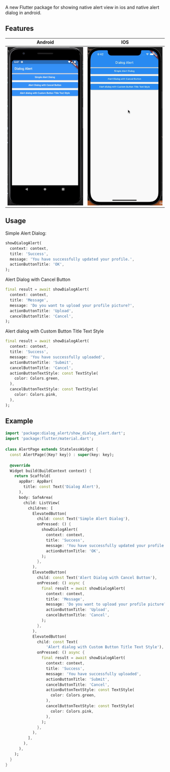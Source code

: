 A new Flutter package for showing native alert view in ios and native alert dialog in android.

## Features

Android                   |  IOS
:-------------------------:|:-------------------------:
<img src="gif/android.gif" width="250" height="500">  |  <img src="gif/ios.gif" width="250" height="500">



## Usage

Simple Alert Dialog:

```dart
showDialogAlert(
  context: context,
  title: 'Success',
  message: 'You have successfully updated your profile.',
  actionButtonTitle: 'OK',
);
```
Alert Dialog with Cancel Button

```dart
final result = await showDialogAlert(
  context: context,
  title: 'Message',
  message: 'Do you want to upload your profile picture?',
  actionButtonTitle: 'Upload',
  cancelButtonTitle: 'Cancel',
);
```
Alert dialog with Custom Button Title Text Style

```dart
final result = await showDialogAlert(
  context: context,
  title: 'Success',
  message: 'You have successfully uploaded',
  actionButtonTitle: 'Submit',
  cancelButtonTitle: 'Cancel',
  actionButtonTextStyle: const TextStyle(
    color: Colors.green,
  ),
  cancelButtonTextStyle: const TextStyle(
    color: Colors.pink,
  ),
);
```

## Example

```dart
import 'package:dialog_alert/show_dialog_alert.dart';
import 'package:flutter/material.dart';

class AlertPage extends StatelessWidget {
  const AlertPage({Key? key}) : super(key: key);

  @override
  Widget build(BuildContext context) {
    return Scaffold(
      appBar: AppBar(
        title: const Text('Dialog Alert'),
      ),
      body: SafeArea(
        child: ListView(
          children: [
            ElevatedButton(
              child: const Text('Simple Alert Dialog'),
              onPressed: () {
                showDialogAlert(
                  context: context,
                  title: 'Success',
                  message: 'You have successfully updated your profile.',
                  actionButtonTitle: 'OK',
                );
              },
            ),
            ElevatedButton(
              child: const Text('Alert Dialog with Cancel Button'),
              onPressed: () async {
                final result = await showDialogAlert(
                  context: context,
                  title: 'Message',
                  message: 'Do you want to upload your profile picture?',
                  actionButtonTitle: 'Upload',
                  cancelButtonTitle: 'Cancel',
                );
              },
            ),
            ElevatedButton(
              child: const Text(
                  'Alert dialog with Custom Button Title Text Style'),
              onPressed: () async {
                final result = await showDialogAlert(
                  context: context,
                  title: 'Success',
                  message: 'You have successfully uploaded',
                  actionButtonTitle: 'Submit',
                  cancelButtonTitle: 'Cancel',
                  actionButtonTextStyle: const TextStyle(
                    color: Colors.green,
                  ),
                  cancelButtonTextStyle: const TextStyle(
                    color: Colors.pink,
                  ),
                );
              },
            ),
          ],
        ),
      ),
    );
  }
}
```
